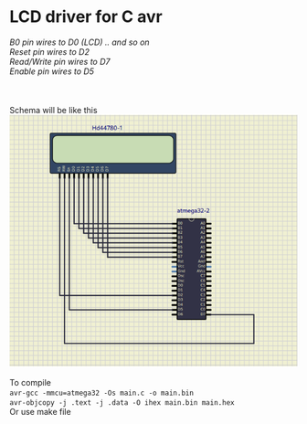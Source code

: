 # LCD driver for C avr

_B0 pin wires to D0 (LCD) .. and so on_<br>
*Reset pin wires to D2*<br>
*Read/Write pin wires to D7*<br>
*Enable pin wires to D5*<br>
<br>
<br>
<br>
Schema will be like this<br>
![Schema](images/schema.png)
<br>
<br>
To compile
<br>
```avr-gcc -mmcu=atmega32 -Os main.c -o main.bin```<br>
```avr-objcopy -j .text -j .data -O ihex main.bin main.hex```
<br>Or use make file
